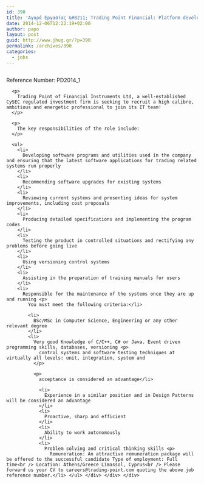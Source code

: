 ```yaml
---
id: 390
title: 'Αγορά Εργασίας &#8211; Trading Point Financial: Platform developers Java /C++  (Athens or Cyprus) #jhug #jobs'
date: 2014-12-06T12:22:19+02:00
author: papo
layout: post
guid: http://www.jhug.gr/?p=390
permalink: /archives/390
categories:
  - jobs
---
```

<div class="page" title="Page 1">
  <div class="layoutArea">
    <div class="column">
      <p>
        Reference Number: PD2014_1
      </p>
      
      <p>
        Trading Point of Financial Instruments Ltd, a well-established CySEC regulated investment firm is seeking to recruit a high calibre, ambitious and energetic professional to join its IT team!
      </p>
      
      <p>
        The key responsibilities of the role include:
      </p>
      
      <ul>
        <li>
          Developing software programs and utilities used in the company and ensuring that the latest software applications for trading related systems run properly
        </li>
        <li>
          Recommending software upgrades for existing systems
        </li>
        <li>
          Reviewing current systems and presenting ideas for system improvements, including cost proposals
        </li>
        <li>
          Producing detailed specifications and implementing the program codes
        </li>
        <li>
          Testing the product in controlled situations and rectifying any problems before going live
        </li>
        <li>
          Using versioning control systems
        </li>
        <li>
          Assisting in the preparation of training manuals for users
        </li>
        <li>
          Responsible for the maintenance of the systems once they are up and running <p>
            You must meet the following criteria:</li> 
            
            <li>
              BSc/MSc in Computer Science, Engineering or any other relevant degree
            </li>
            <li>
              Very good Knowledge of C/C++, C# or Java. Event driven programming skills, databases, versioning <p>
                control systems and software testing techniques at virtually all levels: unit, integration, system and
              </p>
              
              <p>
                acceptance is considered an advantage</li> 
                
                <li>
                  Experience in a similar position and in Design Patterns will be considered an advantage
                </li>
                <li>
                  Proactive, sharp and efficient
                </li>
                <li>
                  Ability to work autonomously
                </li>
                <li>
                  Problem solving and critical thinking skills <p>
                    Remuneration: An attractive remuneration package will be offered to the successful candidate Type of employment: Full time<br /> Location: Athens/Greece Limassol, Cyprus<br /> Please forward us your CV to careers@trading-point.com quoting the above job reference number.</li> </ul> </div> </div> </div>